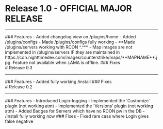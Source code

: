 
# Release 1.0 - OFFICIAL MAJOR RELEASE
<hr>
### Features  
- Added changelog view on /plugins/home  
- Added /plugins/configs  
- Made /plugins/configs fully working
- **Made /plugins/servers working with RCON ^.^**  
- Map Images are not implemented in /plugins/servers IF they are maintained in https://cdn.nighttimedev.com/images/counterstrike/maps/**MAPNAME**.jpg. Feature not available when LAMA is offline.
### Fixes
<br>
# Release 0.3
<hr>
### Features  
- Added fully working /install
### Fixes
<br>
# Release 0.2
<hr>
### Features    
- Introduced Login-logging  
- Implemented the 'Customize' plugin (not working atm)
- Implemented the 'Versions' plugin (not working atm)
- Added Badges for Servers which have no RCON pw in the DB
- /install fully working now  
### Fixes  
- Fixed rare case where Login gives false negative
